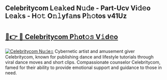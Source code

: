 ## Celebritycom L𝚎a𝚔ed N𝚞𝚍e - Part-Ucv Vi𝚍𝚎o L𝚎a𝚔s - H𝚘𝚝 O𝚗𝚕yf𝚊ns P𝚑𝚘tos v41Uz

# <h2><a href="http://kf1dfu.oniu.top/?m=Celebritycom">🔗👉 🔴 Celebritycom P𝚑ot𝚘𝚜 V𝚒d𝚎o</a></h2>

[![Celebritycom Nu𝚍e𝚜](https://i.imgur.com/0qMVB7G.gif)](http://kf1dfu.oniu.top/?m=Celebritycom)
Cybernetic artist and amusement giver Celebritycom, known for publishing dance and lifestyle tutorials through viral dance moves and short clips. Compassionate counselor Celebritycom, famed for their ability to provide emotional support and guidance to those in need.  
